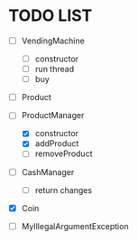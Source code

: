 # TODO LIST   
   
- [ ] VendingMachine   
    - [ ] constructor
    - [ ] run thread   
    - [ ] buy   
  
- [ ] Product
  
- [ ] ProductManager   
    - [x] constructor   
    - [x] addProduct
    - [ ] removeProduct
- [ ] CashManager   
    - [ ] return changes
- [x] Coin   
- [ ] MyIllegalArgumentException